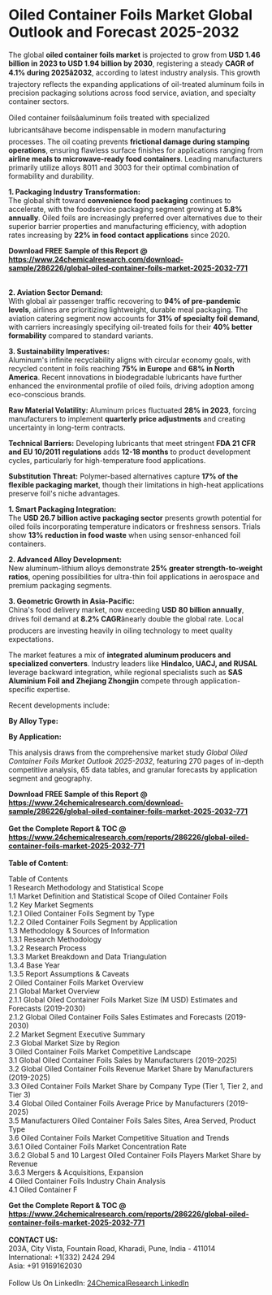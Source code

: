 <h1>Oiled Container Foils Market Global Outlook and Forecast 2025-2032</h1><p>The global <strong>oiled container foils market</strong> is projected to grow from <strong>USD 1.46 billion in 2023 to USD 1.94 billion by 2030</strong>, registering a steady <strong>CAGR of 4.1% during 2025â2032</strong>, according to latest industry analysis. This growth trajectory reflects the expanding applications of oil-treated aluminum foils in precision packaging solutions across food service, aviation, and specialty container sectors.</p><p>Oiled container foilsâaluminum foils treated with specialized lubricantsâhave become indispensable in modern manufacturing processes. The oil coating prevents <strong>frictional damage during stamping operations</strong>, ensuring flawless surface finishes for applications ranging from <strong>airline meals to microwave-ready food containers</strong>. Leading manufacturers primarily utilize alloys 8011 and 3003 for their optimal combination of formability and durability.</p><p><strong>1. Packaging Industry Transformation:</strong><br>
The global shift toward <strong>convenience food packaging</strong> continues to accelerate, with the foodservice packaging segment growing at <strong>5.8% annually</strong>. Oiled foils are increasingly preferred over alternatives due to their superior barrier properties and manufacturing efficiency, with adoption rates increasing by <strong>22% in food contact applications</strong> since 2020.</p><div><b>Download FREE Sample of this Report @ 
            <a href="https://www.24chemicalresearch.com/download-sample/286226/global-oiled-container-foils-market-2025-2032-771">
            https://www.24chemicalresearch.com/download-sample/286226/global-oiled-container-foils-market-2025-2032-771</a></b></div><br><p><strong>2. Aviation Sector Demand:</strong><br>
With global air passenger traffic recovering to <strong>94% of pre-pandemic levels</strong>, airlines are prioritizing lightweight, durable meal packaging. The aviation catering segment now accounts for <strong>31% of specialty foil demand</strong>, with carriers increasingly specifying oil-treated foils for their <strong>40% better formability</strong> compared to standard variants.</p><p><strong>3. Sustainability Imperatives:</strong><br>
Aluminum's infinite recyclability aligns with circular economy goals, with recycled content in foils reaching <strong>75% in Europe</strong> and <strong>68% in North America</strong>. Recent innovations in biodegradable lubricants have further enhanced the environmental profile of oiled foils, driving adoption among eco-conscious brands.</p><p><strong>Raw Material Volatility:</strong> Aluminum prices fluctuated <strong>28% in 2023</strong>, forcing manufacturers to implement <strong>quarterly price adjustments</strong> and creating uncertainty in long-term contracts.</p><p><strong>Technical Barriers:</strong> Developing lubricants that meet stringent <strong>FDA 21 CFR and EU 10/2011 regulations</strong> adds <strong>12-18 months</strong> to product development cycles, particularly for high-temperature food applications.</p><p><strong>Substitution Threat:</strong> Polymer-based alternatives capture <strong>17% of the flexible packaging market</strong>, though their limitations in high-heat applications preserve foil's niche advantages.</p><p><strong>1. Smart Packaging Integration:</strong><br>
The <strong>USD 26.7 billion active packaging sector</strong> presents growth potential for oiled foils incorporating temperature indicators or freshness sensors. Trials show <strong>13% reduction in food waste</strong> when using sensor-enhanced foil containers.</p><p><strong>2. Advanced Alloy Development:</strong><br>
New aluminum-lithium alloys demonstrate <strong>25% greater strength-to-weight ratios</strong>, opening possibilities for ultra-thin foil applications in aerospace and premium packaging segments.</p><p><strong>3. Geometric Growth in Asia-Pacific:</strong><br>
China's food delivery market, now exceeding <strong>USD 80 billion annually</strong>, drives foil demand at <strong>8.2% CAGR</strong>ânearly double the global rate. Local producers are investing heavily in oiling technology to meet quality expectations.</p><p>The market features a mix of <strong>integrated aluminum producers and specialized converters</strong>. Industry leaders like <strong>Hindalco, UACJ, and RUSAL</strong> leverage backward integration, while regional specialists such as <strong>SAS Aluminium Foil and Zhejiang Zhongjin</strong> compete through application-specific expertise.</p><p>Recent developments include:</p><p><strong>By Alloy Type:</strong></p><p><strong>By Application:</strong></p><p>This analysis draws from the comprehensive market study <em>Global Oiled Container Foils Market Outlook 2025-2032</em>, featuring 270 pages of in-depth competitive analysis, 65 data tables, and granular forecasts by application segment and geography.</p><div><b>Download FREE Sample of this Report @ 
            <a href="https://www.24chemicalresearch.com/download-sample/286226/global-oiled-container-foils-market-2025-2032-771">
            https://www.24chemicalresearch.com/download-sample/286226/global-oiled-container-foils-market-2025-2032-771</a></b></div><br><div><b>Get the Complete Report & TOC @ 
            <a href="https://www.24chemicalresearch.com/reports/286226/global-oiled-container-foils-market-2025-2032-771">
            https://www.24chemicalresearch.com/reports/286226/global-oiled-container-foils-market-2025-2032-771</a></b></div><br>
            <b>Table of Content:</b><p>Table of Contents<br />
1 Research Methodology and Statistical Scope<br />
1.1 Market Definition and Statistical Scope of Oiled Container Foils<br />
1.2 Key Market Segments<br />
1.2.1 Oiled Container Foils Segment by Type<br />
1.2.2 Oiled Container Foils Segment by Application<br />
1.3 Methodology & Sources of Information<br />
1.3.1 Research Methodology<br />
1.3.2 Research Process<br />
1.3.3 Market Breakdown and Data Triangulation<br />
1.3.4 Base Year<br />
1.3.5 Report Assumptions & Caveats<br />
2 Oiled Container Foils Market Overview<br />
2.1 Global Market Overview<br />
2.1.1 Global Oiled Container Foils Market Size (M USD) Estimates and Forecasts (2019-2030)<br />
2.1.2 Global Oiled Container Foils Sales Estimates and Forecasts (2019-2030)<br />
2.2 Market Segment Executive Summary<br />
2.3 Global Market Size by Region<br />
3 Oiled Container Foils Market Competitive Landscape<br />
3.1 Global Oiled Container Foils Sales by Manufacturers (2019-2025)<br />
3.2 Global Oiled Container Foils Revenue Market Share by Manufacturers (2019-2025)<br />
3.3 Oiled Container Foils Market Share by Company Type (Tier 1, Tier 2, and Tier 3)<br />
3.4 Global Oiled Container Foils Average Price by Manufacturers (2019-2025)<br />
3.5 Manufacturers Oiled Container Foils Sales Sites, Area Served, Product Type<br />
3.6 Oiled Container Foils Market Competitive Situation and Trends<br />
3.6.1 Oiled Container Foils Market Concentration Rate<br />
3.6.2 Global 5 and 10 Largest Oiled Container Foils Players Market Share by Revenue<br />
3.6.3 Mergers & Acquisitions, Expansion<br />
4 Oiled Container Foils Industry Chain Analysis<br />
4.1 Oiled Container F</p><div><b>Get the Complete Report & TOC @ 
            <a href="https://www.24chemicalresearch.com/reports/286226/global-oiled-container-foils-market-2025-2032-771">
            https://www.24chemicalresearch.com/reports/286226/global-oiled-container-foils-market-2025-2032-771</a></b></div><br><b>CONTACT US:</b><br>
            203A, City Vista, Fountain Road, Kharadi, Pune, India - 411014<br>
            International: +1(332) 2424 294<br>
            Asia: +91 9169162030 <br><br>
            Follow Us On LinkedIn: <a href="https://www.linkedin.com/company/24chemicalresearch/">24ChemicalResearch LinkedIn</a>